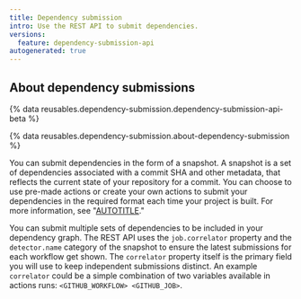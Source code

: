 ```yaml
---
title: Dependency submission
intro: Use the REST API to submit dependencies.
versions:
  feature: dependency-submission-api
autogenerated: true
---
```


## About dependency submissions

{% data reusables.dependency-submission.dependency-submission-api-beta %}

{% data reusables.dependency-submission.about-dependency-submission %}

You can submit dependencies in the form of a snapshot. A snapshot is a set of dependencies associated with a commit SHA and other metadata, that reflects the current state of your repository for a commit.  You can choose to use pre-made actions or create your own actions to submit your dependencies in the required format each time your project is built. For more information, see "[AUTOTITLE](/code-security/supply-chain-security/understanding-your-software-supply-chain/using-the-dependency-submission-api)."

You can submit multiple sets of dependencies to be included in your dependency graph. The REST API uses the `job.correlator` property and the `detector.name` category of the snapshot to ensure the latest submissions for each workflow get shown. The `correlator` property itself is the primary field you will use to keep independent submissions distinct. An example `correlator` could be a simple combination of two variables available in actions runs: `<GITHUB_WORKFLOW> <GITHUB_JOB>`.


<!-- Content after this section is automatically generated -->
